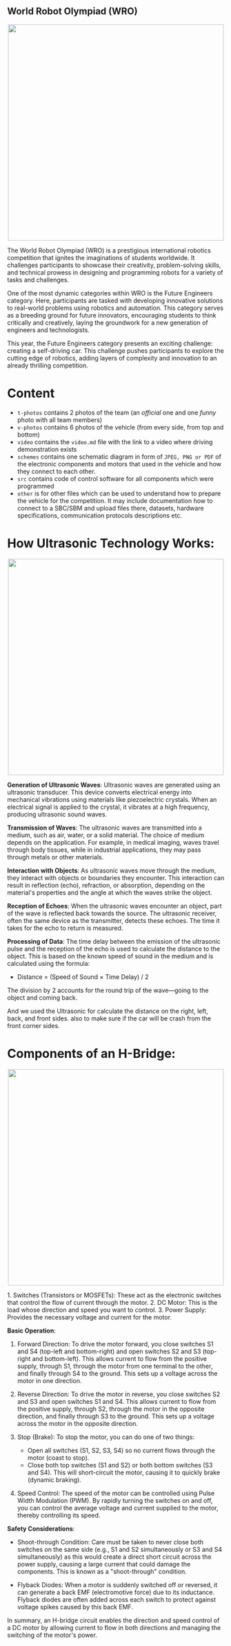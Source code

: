 ## World Robot Olympiad (WRO)

<p align="center">
  <img src="https://github.com/user-attachments/assets/4c95deb0-fc7f-4303-b52d-3bfd13346ee3" width="500">
</p>
The World Robot Olympiad (WRO) is a prestigious international robotics competition that ignites the imaginations of students worldwide. It challenges participants to showcase their creativity, problem-solving skills, and technical prowess in designing and programming robots for a variety of tasks and challenges.

One of the most dynamic categories within WRO is the Future Engineers category. Here, participants are tasked with developing innovative solutions to real-world problems using robotics and automation. This category serves as a breeding ground for future innovators, encouraging students to think critically and creatively, laying the groundwork for a new generation of engineers and technologists.

This year, the Future Engineers category presents an exciting challenge: creating a self-driving car. This challenge pushes participants to explore the cutting edge of robotics, adding layers of complexity and innovation to an already thrilling competition.

Content
=======
- `t-photos` contains 2 photos of the team (an _official_ one and one _funny_ photo with all team members)
- `v-photos` contains 6 photos of the vehicle (from every side, from top and bottom)
- `video` contains the `video.md` file with the link to a video where driving demonstration exists
- `schemes` contains one schematic diagram in form of `JPEG, PNG or PDF` of the electronic components and motors that used in the vehicle and how they connect to each other.
- `src` contains code of control software for all components which were programmed
- `other` is for other files which can be used to understand how to prepare the vehicle for the competition. It may include documentation how to connect to a SBC/SBM and upload files there, datasets, hardware specifications, communication protocols descriptions etc.

How Ultrasonic Technology Works:
================================
<p align="center">
  <img src="https://github.com/user-attachments/assets/80cf5cc4-f9f4-434a-9a47-1e1f9ba73147" width="500">
</p>

**Generation of Ultrasonic Waves**:
Ultrasonic waves are generated using an ultrasonic transducer.
This device converts electrical energy into mechanical vibrations using materials like piezoelectric crystals.
When an electrical signal is applied to the crystal, it vibrates at a high frequency, producing ultrasonic sound waves.

**Transmission of Waves**:
The ultrasonic waves are transmitted into a medium, such as air, water, or a solid material. 
The choice of medium depends on the application.
For example, in medical imaging, waves travel through body tissues, while in 
industrial applications, they may pass through metals or other materials.

**Interaction with Objects**:
As ultrasonic waves move through the medium, they interact with objects or boundaries they encounter.
This interaction can result in reflection (echo), refraction, or absorption, depending on the 
material's properties and the angle at which the waves strike the object.

**Reception of Echoes**:
When the ultrasonic waves encounter an object, part of the wave is reflected back towards the source.
The ultrasonic receiver, often the same device as the transmitter, detects these echoes.
The time it takes for the echo to return is measured.

**Processing of Data**:
The time delay between the emission of the ultrasonic pulse and the reception of the echo is used 
to calculate the distance to the object.
This is based on the known speed of sound in the medium and is calculated using the formula:
- Distance = (Speed of Sound × Time Delay) / 2

The division by 2 accounts for the round trip of the wave—going to the object and coming back.

And we used the Ultrasonic for calculate the distance on the right, left, back, and front sides. also to make sure if the car will be crash from the front corner sides.


Components of an H-Bridge:
==========================
<p align="center">
  <img src="https://github.com/user-attachments/assets/870caeb7-2a74-4cb3-80d8-a1801003e1ed" width="500">
</p>
1. Switches (Transistors or MOSFETs): These act as the electronic switches that control the flow of current through the motor.
2. DC Motor: This is the load whose direction and speed you want to control.
3. Power Supply: Provides the necessary voltage and current for the motor.

**Basic Operation**:

1. Forward Direction: To drive the motor forward, you close switches S1 and S4 (top-left and bottom-right) and open switches S2 and S3 (top-right and bottom-left). This allows current to flow from the positive supply, through S1, through the motor from one terminal to the other, and finally through S4 to the ground. This sets up a voltage across the motor in one direction.

2. Reverse Direction: To drive the motor in reverse, you close switches S2 and S3 and open switches S1 and S4. This allows current to flow from the positive supply, through S2, through the motor in the opposite direction, and finally through S3 to the ground. This sets up a voltage across the motor in the opposite direction.

3. Stop (Brake): To stop the motor, you can do one of two things:
   - Open all switches (S1, S2, S3, S4) so no current flows through the motor (coast to stop).
   - Close both top switches (S1 and S2) or both bottom switches (S3 and S4). This will short-circuit the motor, causing it to quickly brake (dynamic braking).

4. Speed Control: The speed of the motor can be controlled using Pulse Width Modulation (PWM). By rapidly turning the switches on and off, you can control the average voltage and current supplied to the motor, thereby controlling its speed.

**Safety Considerations**:

- Shoot-through Condition: Care must be taken to never close both switches on the same side (e.g., S1 and S2 simultaneously or S3 and S4 simultaneously) as this would create a direct short circuit across the power supply, causing a large current that could damage the components. This is known as a "shoot-through" condition.
  
- Flyback Diodes: When a motor is suddenly switched off or reversed, it can generate a back EMF (electromotive force) due to its inductance. Flyback diodes are often added across each switch to protect against voltage spikes caused by this back EMF.

In summary, an H-bridge circuit enables the direction and speed control of a DC motor by allowing current to flow in both directions and managing the switching of the motor's power.

